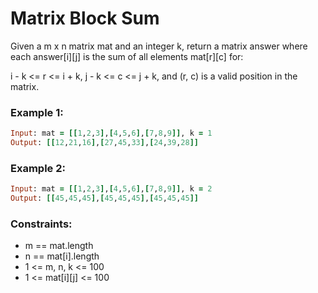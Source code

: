 # Matrix Block Sum

Given a m x n matrix mat and an integer k, return a matrix answer where each answer[i][j] is the sum of all elements mat[r][c] for:

i - k <= r <= i + k,
j - k <= c <= j + k, and
(r, c) is a valid position in the matrix.

### Example 1:
```ruby
Input: mat = [[1,2,3],[4,5,6],[7,8,9]], k = 1
Output: [[12,21,16],[27,45,33],[24,39,28]]
```
### Example 2:
```ruby
Input: mat = [[1,2,3],[4,5,6],[7,8,9]], k = 2
Output: [[45,45,45],[45,45,45],[45,45,45]]
```
### Constraints:

- m == mat.length
- n == mat[i].length
- 1 <= m, n, k <= 100
- 1 <= mat[i][j] <= 100